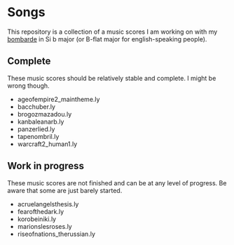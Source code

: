 Songs
=====

This repository is a collection of a music scores I am working on with
my [bombarde][1] in Si b major (or B-flat major for english-speaking
people).

Complete
--------

These music scores should be relatively stable and complete. I might
be wrong though.

* ageofempire2_maintheme.ly
* bacchuber.ly
* brogozmazadou.ly
* kanbaleanarb.ly
* panzerlied.ly
* tapenombril.ly
* warcraft2_human1.ly

Work in progress
----------------

These music scores are not finished and can be at any level of progress.
Be aware that some are just barely started.

* acruelangelsthesis.ly
* fearofthedark.ly
* korobeiniki.ly
* marionslesroses.ly
* riseofnations_therussian.ly

[1]: https://en.wikipedia.org/wiki/Bombard_%28music%29
